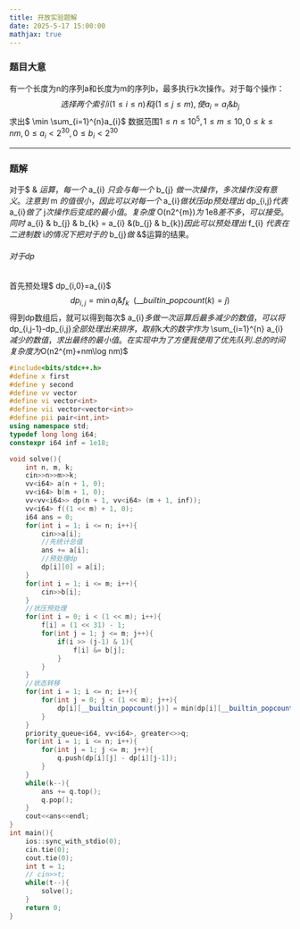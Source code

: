 ```yaml
---
title: 开放实验题解
date: 2025-5-17 15:00:00
mathjax: true
---
```




### 题目大意

有一个长度为n的序列a和长度为m的序列b，最多执行k次操作。对于每个操作：
$$
 选择两个索引i (1 \leq i \leq n )和j(1\leq j\leq m),使a_{i}=a_{i}\& b_{j} 
$$
求出$ \min \sum_{i=1}^{n}a_{i}$
数据范围$1 \leq n \leq 10^{5}, 1 \leq m \leq 10, 0\leq k \leq nm, 0\leq a_{i}\lt 2^{30},0\leq b_{i} \lt 2^{30}$
***
### 题解
对于$ \& $运算，每一个$ a_{i} $只会与每一个$ b_{j} $做一次操作，多次操作没有意义。
注意到$ m $的值很小，因此可以对每一个$ a_{i}$做状压dp预处理出$ dp_{i,j}$代表$ a_{i}$做了$ j$次操作后变成的最小值。复杂度$ O(n2^{m})$为$ 1e8$差不多，可以接受。
同时$ a_{i} \& b_{j} \& b_{k} = a_{i} \&(b_{j} \& b_{k})$因此可以预处理出$ f_{i} $代表在二进制数$ i$的情况下把对于的$ b_{j}$做$ \&$运算的结果。
###### 对于dp
首先预处理$ dp_{i,0}=a_{i}$
$$
dp_{i,j}=\min a_{i}\& f_{k} \ \ (\_\_builtin\_popcount(k)=j)
$$
得到dp数组后，就可以得到每次$ a_{i}$多做一次运算后最多减少的数值，可以将$ dp_{i,j-1}-dp_{i,j}$全部处理出来排序，取前$k$大的数字作为$ \sum_{i=1}^{n} a_{i}$减少的数值，求出最终的最小值。
在实现中为了方便我使用了优先队列.
总的时间复杂度为$O(n2^{m}+nm\log nm)$

```cpp
#include<bits/stdc++.h>
#define x first
#define y second
#define vv vector
#define vi vector<int>
#define vii vector<vector<int>>
#define pii pair<int,int>
using namespace std;
typedef long long i64;
constexpr i64 inf = 1e18;

void solve(){
    int n, m, k;
    cin>>n>>m>>k;
    vv<i64> a(n + 1, 0);
    vv<i64> b(m + 1, 0);
    vv<vv<i64>> dp(n + 1, vv<i64> (m + 1, inf));
    vv<i64> f((1 << m) + 1, 0);
    i64 ans = 0;
    for(int i = 1; i <= n; i++){
        cin>>a[i];
        //先统计总值
        ans += a[i];
        //预处理dp
        dp[i][0] = a[i];
    }
    for(int i = 1; i <= m; i++){
        cin>>b[i];
    }
    //状压预处理
    for(int i = 0; i < (1 << m); i++){
        f[i] = (1 << 31) - 1;
        for(int j = 1; j <= m; j++){
            if(i >> (j-1) & 1){
                f[i] &= b[j];
            }
        }
    }
    //状态转移
    for(int i = 1; i <= n; i++){
        for(int j = 0; j < (1 << m); j++){
            dp[i][__builtin_popcount(j)] = min(dp[i][__builtin_popcount(j)], a[i] & f[j]);
        }
    }
    priority_queue<i64, vv<i64>, greater<>>q;
    for(int i = 1; i <= n; i++){
        for(int j = 1; j <= m; j++){
            q.push(dp[i][j] - dp[i][j-1]);
        }
    }
    while(k--){
        ans += q.top();
        q.pop();
    }
    cout<<ans<<endl;
}
int main(){
    ios::sync_with_stdio(0);
    cin.tie(0);
    cout.tie(0);
    int t = 1;
    // cin>>t;
    while(t--){
        solve();
    }
    return 0;
}
```